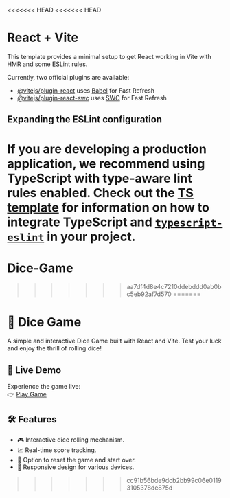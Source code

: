 <<<<<<< HEAD
<<<<<<< HEAD
# React + Vite

This template provides a minimal setup to get React working in Vite with HMR and some ESLint rules.

Currently, two official plugins are available:

- [@vitejs/plugin-react](https://github.com/vitejs/vite-plugin-react/blob/main/packages/plugin-react) uses [Babel](https://babeljs.io/) for Fast Refresh
- [@vitejs/plugin-react-swc](https://github.com/vitejs/vite-plugin-react/blob/main/packages/plugin-react-swc) uses [SWC](https://swc.rs/) for Fast Refresh

## Expanding the ESLint configuration

If you are developing a production application, we recommend using TypeScript with type-aware lint rules enabled. Check out the [TS template](https://github.com/vitejs/vite/tree/main/packages/create-vite/template-react-ts) for information on how to integrate TypeScript and [`typescript-eslint`](https://typescript-eslint.io) in your project.
=======
# Dice-Game
>>>>>>> aa7df4d8e4c7210ddebddd0ab0bc5eb92af7d570
=======
# 🎲 Dice Game

A simple and interactive Dice Game built with React and Vite. Test your luck and enjoy the thrill of rolling dice!

## 🚀 Live Demo

Experience the game live:  
👉 [Play Game](https://ayushverma2909.github.io/Dice-Game/)

## 🛠️ Features

- 🎮 Interactive dice rolling mechanism.
- 📈 Real-time score tracking.
- 🔄 Option to reset the game and start over.
- 🎨 Responsive design for various devices.


>>>>>>> cc91b56bde9dcb2bb99c06e01193105378de875d
